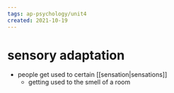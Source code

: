 ```yaml
---
tags: ap-psychology/unit4 
created: 2021-10-19
---
```


# sensory adaptation

- people get used to certain [[sensation|sensations]]
	- getting used to the smell of a room 
